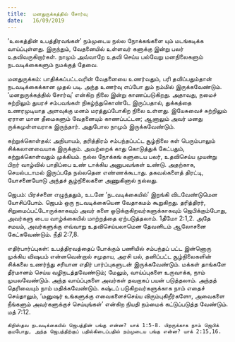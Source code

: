 ```yaml
---
title:  மனதுருக்கத்தில் சோர்வு
date:   16/09/2019
---
```


‘உலகத்தின் உபத்திரவங்கள்’ நம்முடைய நல்ல நோக்கங்களை யும் மடங்கடிக்க வாய்ப்புள்ளது. இருந்தும், வேதனையில் உள்ளவர் களுக்கு இன்று பலர் உதவிவருகிறார்கள். நாமும் அவ்வாறே உதவி செய்ய பல்வேறு மனநிலைகளும் நடவடிக்கைகளும் நமக்குத் தேவை.

மனதுருக்கம்: பாதிக்கப்பட்டவரின் வேதனையை உணர்வதும், பரி தவிப்பதும்தான் நடவடிக்கைக்கான முதல் படி. அந்த உணர்வு எப்போ தும் நம்மில் இருக்கவேண்டும். ‘மனதுருக்கத்தில் சோர்வு’ என்கிற நிலை இன்று காணப்படுகிறது. அதாவது, நமைச் சுற்றிலும் துயரச் சம்பவங்கள் நிகழ்ந்துகொண்டே இருப்பதால், துக்கத்தை உணரமுடியாத அளவுக்கு மனம் மரத்துப்போகிற நிலை உள்ளது. இயேசுவைச் சுற்றிலும் ஏராள மான தீமைகளும் வேதனையும் காணப்பட்டன; ஆனாலும் அவர் மனது ருக்கமுள்ளவராக இருந்தார். அதுபோல நாமும் இருக்கவேண்டும்.

கற்றுக்கொள்தல்: அநியாயம், தரித்திரம் சம்பந்தப்பட்ட சூழ்நிலை கள் பெரும்பாலும் சிக்கலானவையாக இருக்கும். அவற்றைக் காது கொடுத்துக் கேட்பதும், கற்றுக்கொள்வதும் முக்கியம். நல்ல நோக்கங் களுடைய பலர், உதவிசெய்ய முயன்று பிறர் வாழ்வில் பாதிப்பை உண் டாக்கிய அனுபவங்கள் உண்டு. அதற்காக, செயல்படாமல் இருப்பதே நல்லதென எண்ணக்கூடாது. தகவல்களைத் திரட்டி, யோசனையோடு அந்தச் சூழ்நிலைகளை அணுகினால் நல்லது.

ஜெபம்: பிரச்சனை எழுந்ததும், உடனே ‘நடவடிக்கையில்’ இறங்கி விடவேண்டுமென யோசிப்போம். ஜெபம் ஒரு நடவடிக்கையென வேதாகமம் கூறுகிறது. தரித்திரர், சிறுமைப்பட்டோருக்காகவும் அவர் களை ஒடுக்குகிறவர்களுக்காகவும் ஜெபிக்கும்போது, அவர்களு டைய வாழ்க்கையில் மாற்றத்தை ஏற்படுத்தலாம். 1தீமோ 2:1,2. அதே சமயம், அவர்களுக்கு எவ்வாறு உதவிசெய்யலாமென தேவனிடம் ஆலோசனை கேட்கவேண்டும். நீதி 2:7,8.

எதிர்பார்ப்புகள்: உபத்திரவத்தைப் போக்கும் பணியில் சம்பந்தப் பட்ட இன்னொரு முக்கிய விஷயம் என்னவென்றால் சமுதாய, அரசி யல், தனிப்பட்ட சூழ்நிலைகளின் சிக்கலை உணர்ந்து சரியான எதிர் பார்ப்புகளுடன் இருக்கவேண்டும். மக்கள் தாங்களே தீர்மானம் செய்ய வழிநடத்தவேண்டும்; மேலும், வாய்ப்புகளை உருவாக்க,  நாம் முயலவேண்டும். அந்த வாய்ப்புகளை அவர்கள் தவறாகப் பயன் படுத்தலாம். அந்தத் தெரிவையும் நாம் மதிக்கவேண்டும். கஷ்டப் படுகிறவர்களுக்காக நாம் எதைச் செய்தாலும், ‘மனுஷர் உங்களுக்கு எவைகளைச்செய்ய விரும்புகிறீர்களோ, அவைகளை நீங்களும் அவர்களுக்குச் செய்யுங்கள்’ என்கிற நியதி நம்மைக் கட்டுப்படுத்த வேண்டும். மத் 7:12.

`கிறிஸ்தவ நடவடிக்கையில் ஜெபத்தின் பங்கு என்ன? யாக் 1:5-8. பிறருக்காக நாம் ஜெபிக் குமபோது, அந்த ஜெபத்திற்குப் பதில்கிடைப்பதில் நம்முடைய பங்கு என்ன? யாக் 2:15,16.`